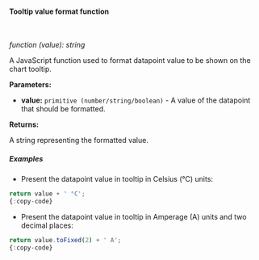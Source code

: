 #### Tooltip value format function

<div class="divider"></div>
<br/>

*function (value): string*

A JavaScript function used to format datapoint value to be shown on the chart tooltip.

**Parameters:**

<ul>
  <li><b>value:</b> <code>primitive (number/string/boolean)</code> - A value of the datapoint that should be formatted.
  </li>
</ul>

**Returns:**

A string representing the formatted value.

<div class="divider"></div>

##### Examples

* Present the datapoint value in tooltip in Celsius (°C) units:

```javascript
return value + ' °C';
{:copy-code}
```

* Present the datapoint value in tooltip in Amperage (A) units and two decimal places:

```javascript
return value.toFixed(2) + ' A';
{:copy-code}
```

<br>
<br>
